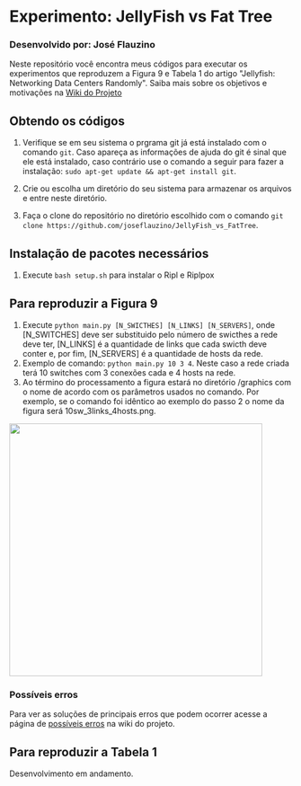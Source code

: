 # Experimento: JellyFish vs Fat Tree
### Desenvolvido por: José Flauzino

Neste repositório você encontra meus códigos para executar os experimentos que reproduzem a Figura 9 e Tabela 1 do artigo "Jellyfish: Networking Data Centers Randomly".
Saiba mais sobre os objetivos e motivações na <a href="https://github.com/joseflauzino/JellyFish_vs_FatTree/wiki">Wiki do Projeto</a> 

## Obtendo os códigos
1. Verifique se em seu sistema o prgrama git já está instalado com o comando `git`. Caso apareça as informações de ajuda do git é sinal que ele está instalado, caso contrário use o comando a seguir para fazer a instalação: `sudo apt-get update && apt-get install git`.

2. Crie ou escolha um diretório do seu sistema para armazenar os arquivos e entre neste diretório.

3. Faça o clone do repositório no diretório escolhido com o comando `git clone https://github.com/joseflauzino/JellyFish_vs_FatTree`.

## Instalação de pacotes necessários
1. Execute `bash setup.sh` para instalar o Ripl e Riplpox

## Para reproduzir a Figura 9

1. Execute `python main.py [N_SWICTHES] [N_LINKS] [N_SERVERS]`, onde [N_SWITCHES] deve ser substituido pelo número de swicthes a rede deve ter, [N_LINKS] é a quantidade de links que cada swicth deve conter e, por fim, [N_SERVERS] é a quantidade de hosts da rede.
2. Exemplo de comando: `python main.py 10 3 4`. Neste caso a rede criada terá 10 switches com 3 conexões cada e 4 hosts na rede.
3. Ao término do processamento a figura estará no diretório /graphics com o nome de acordo com os parâmetros usados no comando. Por exemplo, se o comando foi idêntico ao exemplo do passo 2 o nome da figura será 10sw_3links_4hosts.png. 

<img src="10sw_3links_4hosts.png" width="450" ></img>

### Possíveis erros
Para ver as soluções de principais erros que podem ocorrer acesse a página de <a href="https://github.com/joseflauzino/JellyFish_vs_FatTree/wiki">possíveis erros</a> na wiki do projeto.

## Para reproduzir a Tabela 1
Desenvolvimento em andamento.